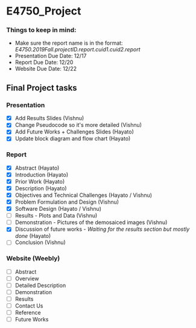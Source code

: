 # E4750_Project

### Things to keep in mind:
* Make sure the report name is in the format: *E4750.2019Fall.projectID.report.cuid1.cuid2.report*
* Presentation Due Date: 12/17
* Report Due Date: 12/20
* Website Due Date: 12/22

## Final Project tasks

### Presentation
- [x] Add Results Slides (Vishnu)
- [x] Change Pseudocode so it's more detailed (Vishnu)
- [x] Add Future Works + Challenges Slides (Hayato)
- [x] Update block diagram and flow chart (Hayato)

### Report
- [x] Abstract (Hayato)
- [x] Introduction (Hayato)
- [x] Prior Work (Hayato)
- [x] Description (Hayato)
- [x] Objectives and Technical Challenges (Hayato / Vishnu)
- [x] Problem Formulation and Design (Vishnu)
- [x] Software Design (Hayato / Vishnu)
- [ ] Results - Plots and Data (Vishnu)
- [ ] Demonstration - Pictures of the demosaiced images (Vishnu)
- [x] Discussion of future works - *Waiting for the results section but mostly done* (Hayato)
- [ ] Conclusion (Vishnu)

### Website (Weebly)
- [ ] Abstract
- [ ] Overview
- [ ] Detailed Description
- [ ] Demonstration
- [ ] Results
- [ ] Contact Us
- [ ] Reference
- [ ] Future Works

